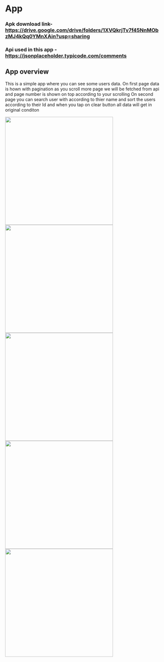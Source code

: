 # App

### Apk download link- https://drive.google.com/drive/folders/1XVQkrjTv7f45NnMObzMJ4kQq0YMnXAin?usp=sharing

### Api used in this app - https://jsonplaceholder.typicode.com/comments

## App overview
This is a simple app where you can see some users data. 
On first page data is hown with pagination as you scroll more page we will be fetched from api and page number is shown on top according to your scrolling 
On second page you can search user with according to thier name and sort the users according to their Id and when you tap on clear button all data will get in original conditon 

<img src="https://user-images.githubusercontent.com/111220289/225188689-9d93efb4-32d6-46ec-851c-a2386317dfc2.jpeg" widh="145" height="350" /> 
<img src="https://user-images.githubusercontent.com/111220289/225188719-bb07da10-9186-4eeb-b4b7-8ce167222d38.jpeg" widh="145" height="350" /> 
<img src="https://user-images.githubusercontent.com/111220289/225188731-5772b1c2-43ff-4bd0-be11-8df81f00a86b.jpeg" widh="145" height="350" /> 
<img src="https://user-images.githubusercontent.com/111220289/225188744-03bd5f02-befa-483f-9c9b-8070ca28c525.jpeg" widh="145" height="350" /> 
<img src="https://user-images.githubusercontent.com/111220289/225188763-c52ff778-79f2-4532-a38b-5b94b4a35c35.jpeg" widh="145" height="350" /> 

